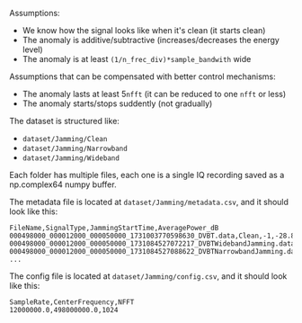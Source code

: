 
Assumptions:
- We know how the signal looks like when it's clean (it starts clean)
- The anomaly is additive/subtractive (increases/decreases the energy level)
- The anomaly is at least `(1/n_frec_div)*sample_bandwith` wide

Assumptions that can be compensated with better control mechanisms:
- The anomaly lasts at least 5`nfft` (it can be reduced to one `nfft` or less)
- The anomaly starts/stops suddently (not gradually)

The dataset is structured like:
- `dataset/Jamming/Clean`
- `dataset/Jamming/Narrowband`
- `dataset/Jamming/Wideband`

Each folder has multiple files, each one is a single IQ recording saved as a np.complex64 numpy buffer.

The metadata file is located at `dataset/Jamming/metadata.csv`, and it should look like this:
```
FileName,SignalType,JammingStartTime,AveragePower_dB
000498000_000012000_000050000_1731003770598630_DVBT.data,Clean,-1,-28.867297172546387
000498000_000012000_000050000_1731084527072217_DVBTWidebandJamming.data,Wideband,18671,-28.867297172546387
000498000_000012000_000050000_1731084527088622_DVBTNarrowbandJamming.data,Narrowband,18671,-28.867297172546387
...
``` 

The config file is located at `dataset/Jamming/config.csv`, and it should look like this:
```
SampleRate,CenterFrequency,NFFT
12000000.0,498000000.0,1024
```